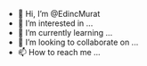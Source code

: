 - 👋 Hi, I’m @EdincMurat
- 👀 I’m interested in ...
- 🌱 I’m currently learning ...
- 💞️ I’m looking to collaborate on ...
- 📫 How to reach me ...

<!---
EdincMurat/EdincMurat is a ✨ special ✨ repository because its `README.md` (this file) appears on your GitHub profile.
You can click the Preview link to take a look at your changes.
--->

